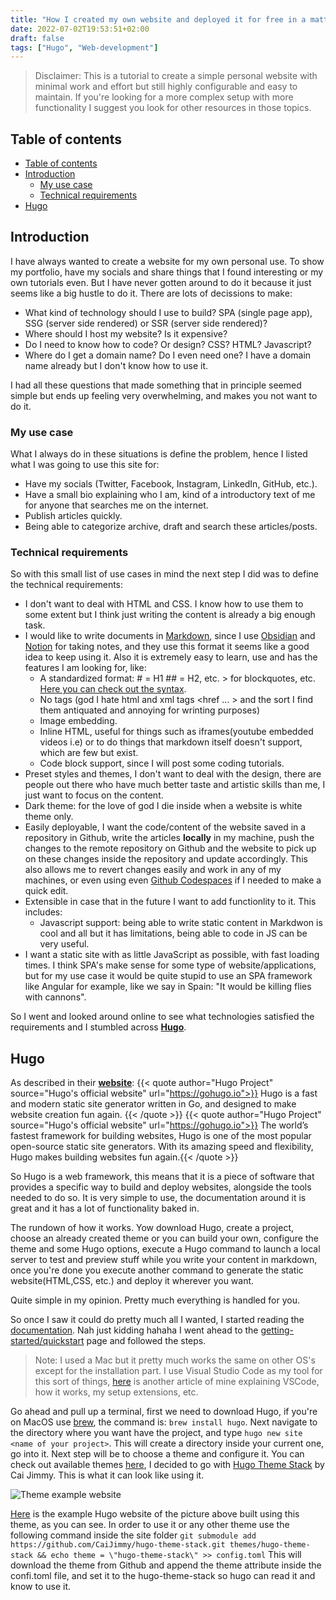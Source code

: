 ```yaml
---
title: "How I created my own website and deployed it for free in a matter of hours"
date: 2022-07-02T19:53:51+02:00
draft: false
tags: ["Hugo", "Web-development"]
---
```

> Disclaimer: This is a tutorial to create a simple personal website with minimal work and effort but still highly configurable and easy to maintain. If you're looking for a more complex setup with more functionality I suggest you look for other resources in those topics.

## Table of contents

- [Table of contents](#table-of-contents)
- [Introduction](#introduction)
  - [My use case](#my-use-case)
  - [Technical requirements](#technical-requirements)
- [Hugo](#hugo)

## Introduction

I have always wanted to create a website for my own personal use. To show my portfolio, have my socials and share things that I found interesting or my own tutorials even. But I have never gotten around to do it because it just seems like a big hustle to do it.
There are lots of decissions to make:

- What kind of technology should I use to build? SPA (single page app), SSG (server side rendered) or SSR (server side rendered)?
- Where should I host my website? Is it expensive?
- Do I need to know how to code? Or design? CSS? HTML? Javascript?
- Where do I get a domain name? Do I even need one? I have a domain name already but I don't know how to use it.

I had all these questions that made something that in principle seemed simple but ends up feeling very overwhelming, and makes you not want to do it.

### My use case

What I always do in these situations is define the problem, hence I listed what I was going to use this site for:

- Have my socials (Twitter, Facebook, Instagram, LinkedIn, GitHub, etc.).
- Have a small bio explaining who I am, kind of a introductory text of me for anyone that searches me on the internet.
- Publish articles quickly.
- Being able to categorize archive, draft and search these articles/posts.

### Technical requirements

So with this small list of use cases in mind the next step I did was to define the technical requirements:

- I don't want to deal with HTML and CSS. I know how to use them to some extent but I think just writing the content is already a big enough task.
- I would like to write documents in [Markdown](https://www.markdownguide.org/), since I use [Obsidian](https://obsidian.md/) and [Notion](https://notion.so) for taking notes, and they use this format it seems like a good idea to keep using it. Also it is extremely easy to learn, use and has the features I am looking for, like:
  - A standardized format: # = H1 ## = H2, etc. > for blockquotes, etc. [Here you can check out the syntax](https://www.markdownguide.org/basic-syntax/).
  - No tags (god I hate html and xml tags <href ... > and the sort I find them antiquated and annoying for wrinting purposes)
  - Image embedding.
  - Inline HTML, useful for things such as iframes(youtube embedded videos i.e) or to do things that markdown itself doesn't support, which are few but exist.
  - Code block support, since I will post some coding tutorials.
- Preset styles and themes, I don't want to deal with the design, there are people out there who have much better taste and artistic skills than me, I just want to focus on the content.
- Dark theme: for the love of god I die inside when a website is white theme only.
- Easily deployable, I want the code/content of the website saved in a repository in Github, write the articles **locally** in my machine, push the changes to the remote repository on Github and the website to pick up on these changes inside the repository and update accordingly. This also allows me to revert changes easily and work in any of my machines, or even using even [Github Codespaces](https://github.com/features/codespaces) if I needed to make a quick edit.
- Extensible in case that in the future I want to add functionlity to it. This includes:
  - Javascript support: being able to write static content in Markdwon is cool and all but it has limitations, being able to code in JS can be very useful.
- I want a static site with as little JavaScript as possible, with fast loading times. I think SPA's make sense for some type of website/applications, but for my use case it would be quite stupid to use an SPA framework like Angular for example, like we say in Spain: "It would be killing flies with cannons".

So I went and looked around online to see what technologies satisfied the requirements and I stumbled across [**Hugo**](https://gohugo.io/).

## Hugo

As described in their [**website**](https://gohugo.io/):
{{< quote author="Hugo Project" source="Hugo's official website" url="https://gohugo.io">}}
Hugo is a fast and modern static site generator written in Go, and designed to make website creation fun again.
{{< /quote >}}
{{< quote author="Hugo Project" source="Hugo's official website" url="https://gohugo.io">}}
The world’s fastest framework for building websites, Hugo is one of the most popular open-source static site generators. With its amazing speed and flexibility, Hugo makes building websites fun again.{{< /quote >}}

So Hugo is a web framework, this means that it is a piece of software that provides a specific way to build and deploy websites, alongside the tools needed to do so. It is very simple to use, the documentation around it is great and it has a lot of functionality baked in.

The rundown of how it works. Yow download Hugo, create a project, choose an already created theme or you can build your own, configure the theme and some Hugo options, execute a Hugo command to launch a local server to test and preview stuff while you write your content in markdown, once you're done you execute another command to generate the static website(HTML,CSS, etc.) and deploy it wherever you want.

Quite simple in my opinion. Pretty much everything is handled for you.

So once I saw it could do pretty much all I wanted, I started reading the [documentation](https://gohugo.io/documentation/). Nah just kidding hahaha I went ahead to the [getting-started/quickstart](https://gohugo.io/getting-started/quick-start/) page and followed the steps.

> Note: I used a Mac but it pretty much works the same on other OS's except for the installation part.
> I use Visual Studio Code as my tool for this sort of things, [here](/posts/vscodetheultimatetool) is another article of mine explaining VSCode, how it works, my setup extensions, etc.

Go ahead and pull up a terminal, first we need to download Hugo, if you're on MacOS use [brew](https://brew.sh), the command is: `brew install hugo`.
Next navigate to the directory where you want have the project, and type `hugo new site <name of your project>`. This will create a directory inside your current one, go into it.
Next step will be to choose a theme and configure it. You can check out available themes [here](), I decided to go with [Hugo Theme Stack](https://github.com/CaiJimmy/hugo-theme-stack) by Cai Jimmy. This is what it can look like using it.

![Theme example website](images/howtocreateyourwebsite/hugo_theme_stack_web.png)

[Here](https://demo.stack.jimmycai.com/) is the example Hugo website of the picture above built using this theme, as you can see.
In order to use it or any other theme use the following command inside the site folder `git submodule add https://github.com/CaiJimmy/hugo-theme-stack.git themes/hugo-theme-stack && echo theme = \"hugo-theme-stack\" >> config.toml`
This will download the theme from Github and append the theme attribute inside the confi.toml file, and set it to the hugo-theme-stack so hugo can read it and know to use it.
